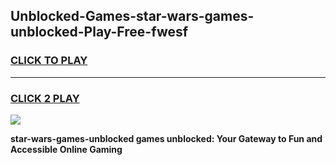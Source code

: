 
## Unblocked-Games-star-wars-games-unblocked-Play-Free-fwesf
<h3>
<a href="https://premium76.site?title=star-wars-games-unblocked&ref=10A">CLICK TO PLAY</a></h3>
<hr>

<h3>
<a href="https://premium76.site?title=star-wars-games-unblocked&ref=10A">CLICK 2 PLAY</a>
  
</h3>

<a href="https://premium76.site?title=star-wars-games-unblocked&ref=10A"><img src="https://clearcache.store/games.png"></a>


**star-wars-games-unblocked games unblocked: Your Gateway to Fun and Accessible Online Gaming**
